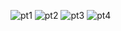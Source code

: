 ![pt1](https://github.com/lucasleandro1/challenge-front/assets/103941951/23ffecdc-732c-4852-a01b-a670a9845e2a)
![pt2](https://github.com/lucasleandro1/challenge-front/assets/103941951/6da0891d-e850-461a-927e-b28d6e472c16)
![pt3](https://github.com/lucasleandro1/challenge-front/assets/103941951/243c0116-956b-4668-9ece-53a51dc57c39)
![pt4](https://github.com/lucasleandro1/challenge-front/assets/103941951/5595da3b-c482-4c6c-94a2-e5d14ec9b487)
